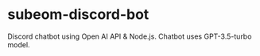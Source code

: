 # subeom-discord-bot
Discord chatbot using Open AI API & Node.js. Chatbot uses GPT-3.5-turbo model.

